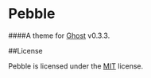 # Pebble

####A theme for [Ghost](http://github.com/tryghost/ghost/) v0.3.3.


##License

Pebble is licensed under the [MIT](http://opensource.org/licenses/mit-license.php) license.
